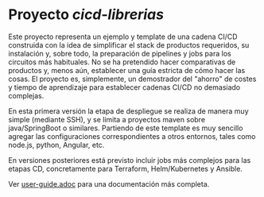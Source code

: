 # Proyecto _cicd-librerias_

Este proyecto representa un ejemplo y template de una cadena CI/CD construida con la idea de simplificar el stack
de productos requeridos, su instalación y, sobre todo, la preparación de pipelines y jobs para los circuitos más
habituales. No se ha pretendido hacer comparativas de productos y, menos aún, establecer una guía estricta de
cómo hacer las cosas. El proyecto es, simplemente, un demostrador del "ahorro" de costes y tiempo de aprendizaje
para establecer cadenas CI/CD no demasiado complejas. 

En esta primera versión la etapa de despliegue se realiza de manera muy simple (mediante SSH), 
y se limita a proyectos maven sobre java/SpringBoot o similares. Partiendo de este template es muy sencillo
agregar las configuraciones correspondientes a otros entornos, tales como node.js, python, Angular, etc.

En versiones posteriores está previsto incluir jobs más complejos para las etapas CD, concretamente para Terraform,
Helm/Kubernetes y Ansible.

Ver [user-guide.adoc](user-guide.adoc) para una documentación más completa.
